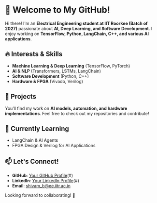 # 🚀 Welcome to My GitHub!  

Hi there! I'm an **Electrical Engineering student at IIT Roorkee (Batch of 2027)** passionate about **AI, Deep Learning, and Software Development**. I enjoy working on **TensorFlow, Python, LangChain, C++, and various AI applications**.  

## 🔥 Interests & Skills  
- **Machine Learning & Deep Learning** (TensorFlow, PyTorch)  
- **AI & NLP** (Transformers, LSTMs, LangChain)  
- **Software Development** (Python, C++)  
- **Hardware & FPGA** (Vivado, Verilog)  

## 📌 Projects  
You’ll find my work on **AI models, automation, and hardware implementations**. Feel free to check out my repositories and contribute!  

## 🌱 Currently Learning  
- LangChain & AI Agents  
- FPGA Design & Verilog for AI Applications  

## 📫 Let's Connect!  
- **GitHub**: [Your GitHub Profile](https://github.com/Shivambansal-hub/Shivambansal-hub)(#)  
- **LinkedIn**: [Your LinkedIn Profile](https://www.linkedin.com/in/shivam-bansal-b73a8727b/)(#)  
- **Email**: [shivam_b@ee.iitr.ac.in](#)  

Looking forward to collaborating! 🚀  
